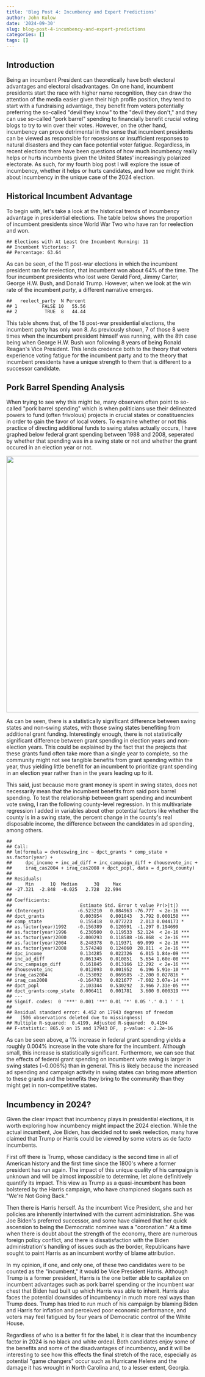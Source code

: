 ```yaml
---
title: 'Blog Post 4: Incumbency and Expert Predictions'
author: John Kulow
date: '2024-09-30'
slug: blog-post-4-incumbency-and-expert-predictions
categories: []
tags: []
---
```


## Introduction
Being an incumbent President can theoretically have both electoral advantages and electoral disadvantages. On one hand, incumbent presidents start the race with higher name recognition, they can draw the attention of the media easier given their high profile position, they tend to start with a fundraising advantage, they benefit from voters potentially preferring the so-called "devil they know" to the "devil they don't," and they can use so-called "pork barrel" spending to financially benefit crucial voting blogs to try to win over their votes. However, on the other hand, incumbency can prove detrimental in the sense that incumbent presidents can be viewed as responsible for recessions or insufficient responses to natural disasters and they can face potential voter fatigue. Regardless, in recent elections there have been questions of how much incumbency really helps or hurts incumbents given the United States' increasingly polarized electorate. As such, for my fourth blog post I will explore the issue of incumbency, whether it helps or hurts candidates, and how we might think about incumbency in the unique case of the 2024 election.


## Historical Incumbent Advantage
To begin with, let's take a look at the historical trends of incumbency advantage in presidential elections. The table below shows the proportion of incumbent presidents since World War Two who have ran for reelection and won.












```
## Elections with At Least One Incumbent Running: 11
## Incumbent Victories: 7
## Percentage: 63.64
```

As can be seen, of the 11 post-war elections in which the incumbent president ran for reelection, that incumbent won about 64% of the time. The four incumbent presidents who lost were Gerald Ford, Jimmy Carter, George H.W. Bush, and Donald Trump. However, when we look at the win rate of the incumbent *party*, a different narrative emerges.


```
##   reelect_party  N Percent
## 1         FALSE 10   55.56
## 2          TRUE  8   44.44
```

This table shows that, of the 18 post-war presidential elections, the incumbent party has only won 8. As previously shown, 7 of those 8 were times when the incumbent president himself was running, with the 8th case being when George H.W. Bush won following 8 years of being Ronald Reagan's Vice President. This lends credence both to the theory that voters experience voting fatigue for the incumbent party and to the theory that incumbent presidents have a unique strength to them that is different to a successor candidate.

## Pork Barrel Spending Analysis

When trying to see why this might be, many observers often point to so-called "pork barrel spending" which is when politicians use their delineated powers to fund (often frivolous) projects in crucial states or constituencies in order to gain the favor of local voters. To examine whether or not this practice of directing additional funds to swing states actually occurs, I have graphed below federal grant spending between 1988 and 2008, seperated by whether that spending was in a swing state or not and whether the grant occured in an election year or not.



<img src="{{< blogdown/postref >}}index_files/figure-html/unnamed-chunk-7-1.png" width="672" />

As can be seen, there is a statistically significant difference between swing states and non-swing states, with those swing states benefiting from additional grant funding. Interestingly enough, there is not statistically significant difference between grant spending in election years and non-election years. This could be explained by the fact that the projects that these grants fund often take more than a single year to complete, so the community might not see tangible benefits from grant spending within the year, thus yielding little benefit for an incumbent to prioritize grant spending in an election year rather than in the years leading up to it.

This said, just because more grant money is spent in swing states, does not necessarily mean that the incumbent benefits from said pork barrel spending. To test the relationship between grant spending and incumbent vote swing, I ran the following county-level regression. In this multivariate regression I added in variables about other potential factors like whether the county is in a swing state, the percent change in the county's real disposable income, the difference between the candidates in ad spending, among others. 




```
## 
## Call:
## lm(formula = dvoteswing_inc ~ dpct_grants * comp_state + as.factor(year) + 
##     dpc_income + inc_ad_diff + inc_campaign_diff + dhousevote_inc + 
##     iraq_cas2004 + iraq_cas2008 + dpct_popl, data = d_pork_county)
## 
## Residuals:
##     Min      1Q  Median      3Q     Max 
## -27.321  -2.848  -0.025   2.728  22.994 
## 
## Coefficients:
##                         Estimate Std. Error t value Pr(>|t|)    
## (Intercept)            -6.523210   0.084963 -76.777  < 2e-16 ***
## dpct_grants             0.003954   0.001043   3.792 0.000150 ***
## comp_state              0.155418   0.077223   2.013 0.044173 *  
## as.factor(year)1992    -0.156389   0.120591  -1.297 0.194699    
## as.factor(year)1996     6.230500   0.119533  52.124  < 2e-16 ***
## as.factor(year)2000    -2.000293   0.118588 -16.868  < 2e-16 ***
## as.factor(year)2004     8.248378   0.119371  69.099  < 2e-16 ***
## as.factor(year)2008     3.574248   0.124060  28.811  < 2e-16 ***
## dpc_income              0.134285   0.022326   6.015 1.84e-09 ***
## inc_ad_diff             0.061345   0.010851   5.654 1.60e-08 ***
## inc_campaign_diff       0.161845   0.013166  12.292  < 2e-16 ***
## dhousevote_inc          0.012093   0.001952   6.196 5.91e-10 ***
## iraq_cas2004           -0.153092   0.069585  -2.200 0.027816 *  
## iraq_cas2008           -0.164783   0.021677  -7.602 3.07e-14 ***
## dpct_popl               2.103344   0.530292   3.966 7.33e-05 ***
## dpct_grants:comp_state  0.006411   0.001781   3.600 0.000319 ***
## ---
## Signif. codes:  0 '***' 0.001 '**' 0.01 '*' 0.05 '.' 0.1 ' ' 1
## 
## Residual standard error: 4.452 on 17943 degrees of freedom
##   (506 observations deleted due to missingness)
## Multiple R-squared:  0.4199,	Adjusted R-squared:  0.4194 
## F-statistic: 865.9 on 15 and 17943 DF,  p-value: < 2.2e-16
```

As can be seen above, a 1% increase in federal grant spending yields a roughly 0.004% increase in the vote share for the incumbent. Although small, this increase is statistically significant. Furthermore, we can see that the effects of federal grant spending on incumbent vote swing is larger in swing states (~0.006%) than in general. This is likely because the increased ad spending and campaign activity in swing states can bring more attention to these grants and the benefits they bring to the community than they might get in non-competitive states.

## Incumbency in 2024?

Given the clear impact that incumbency plays in presidential elections, it is worth exploring how incumbency might impact the 2024 election. While the actual incumbent, Joe Biden, has decided not to seek reelection, many have claimed that Trump or Harris could be viewed by some voters as de facto incumbents. 

First off there is Trump, whose candidacy is the second time in all of American history and the first time since the 1800's where a former president has run again. The impact of this unique quality of his campaign is unknown and will be almost impossible to determine, let alone definitively quantify its impact. This view as Trump as a quasi-incumbent has been bolstered by the Harris campaign, who have championed slogans such as "We're Not Going Back."

Then there is Harris herself. As the incumbent Vice President, she and her policies are inherently intertwined with the current administration. She was Joe Biden's preferred successor, and some have claimed that her quick ascension to being the Democratic nominee was a "coronation." At a time when there is doubt about the strength of the economy, there are numerous foreign policy conflict, and there is dissatisfaction with the Biden administration's handling of issues such as the border, Republicans have sought to paint Harris as an incumbent worthy of blame attribution.

In my opinion, if one, and only one, of these two candidates were to be counted as the "incumbent," it would be Vice President Harris. Although Trump is a former president, Harris is the one better able to capitalize on incumbent advantages such as pork barrel spending or the incumbent war chest that Biden had built up which Harris was able to inherit. Harris also faces the potential downsides of incumbency in much more real ways than Trump does. Trump has tried to run much of his campaign by blaming Biden and Harris for inflation and perceived poor economic performance, and voters may feel fatigued by four years of Democratic control of the White House.

Regardless of who is a better fit for the label, it is clear that the incumbency factor in 2024 is no black and white ordeal. Both candidates enjoy some of the benefits and some of the disadvantages of incumbency, and it will be interesting to see how this effects the final stretch of the race, especially as potential "game changers" occur such as Hurricane Helene and the damage it has wrought in North Carolina and, to a lesser extent, Georgia.






